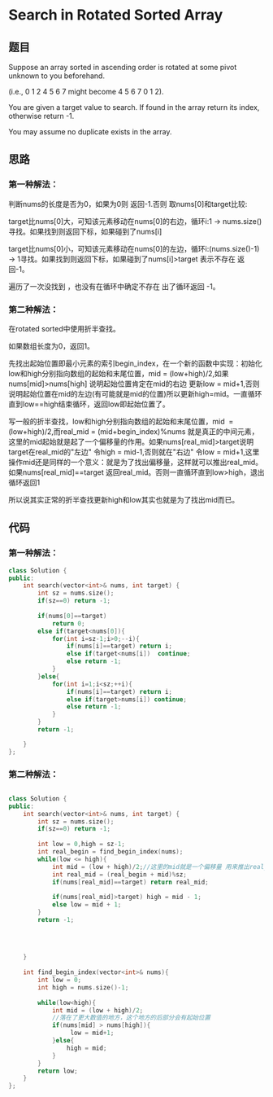 # Search in Rotated Sorted Array


## 题目

Suppose an array sorted in ascending order is rotated at some pivot unknown to you beforehand.

(i.e., 0 1 2 4 5 6 7 might become 4 5 6 7 0 1 2).

You are given a target value to search. If found in the array return its index, otherwise return -1.

You may assume no duplicate exists in the array.

## 思路
### 第一种解法：

判断nums的长度是否为0，如果为0则 返回-1.否则 取nums[0]和target比较:  
   
<p>target比nums[0]大，可知该元素移动在nums[0]的右边，循环i:1 -> nums.size()寻找。如果找到则返回下标，如果碰到了nums[i]<target 表示不存在 返回-1。<br>
<p>target比nums[0]小，可知该元素移动在nums[0]的左边，循环i:(nums.size()-1) -> 1寻找。如果找到则返回下标，如果碰到了nums[i]>target 表示不存在 返回-1。<br>
<p>遍历了一次没找到 ，也没有在循环中确定不存在 出了循环返回 -1。 <br>

### 第二种解法：
在rotated sorted中使用折半查找。
<p>如果数组长度为0，返回1。<br>
<p>先找出起始位置即最小元素的索引begin_index，在一个新的函数中实现：初始化low和high分别指向数组的起始和末尾位置，mid = (low+high)/2,如果nums[mid]>nums[high] 说明起始位置肯定在mid的右边 更新low = mid+1,否则 说明起始位置在mid的左边(有可能就是mid的位置)所以更新high=mid。一直循环直到low==high结束循环，返回low即起始位置了。<br>
   
<p>写一般的折半查找，low和high分别指向数组的起始和末尾位置，mid  = (low+high)/2,而real_mid = (mid+begin_index)%nums 就是真正的中间元素，这里的mid起始就是起了一个偏移量的作用。如果nums[real_mid]>target说明target在real_mid的"左边" 令high = mid-1,否则就在"右边" 令low = mid+1,这里操作mid还是同样的一个意义：就是为了找出偏移量，这样就可以推出real_mid。如果nums[real_mid]==target 返回real_mid。否则一直循环直到low>high，退出循环返回1<br>
<p>所以说其实正常的折半查找更新high和low其实也就是为了找出mid而已。



## 代码

### 第一种解法：
```cpp
class Solution {
public:
    int search(vector<int>& nums, int target) {
        int sz = nums.size();
        if(sz==0) return -1;
        
        if(nums[0]==target) 
            return 0;
        else if(target<nums[0]){
            for(int i=sz-1;i>0;--i){
                if(nums[i]==target) return i;
                else if(target<nums[i])  continue;
                else return -1; 
            }
        }else{
            for(int i=1;i<sz;++i){
                if(nums[i]==target) return i;
                else if(target>nums[i]) continue;
                else return -1;
            }
        }
        return -1;

    }
};

```

### 第二种解法：
```cpp

class Solution {
public:
    int search(vector<int>& nums, int target) {
        int sz = nums.size();
        if(sz==0) return -1;
        
        int low = 0,high = sz-1;
        int real_begin = find_begin_index(nums);
        while(low <= high){
            int mid = (low + high)/2;//这里的mid就是一个偏移量 用来推出real_mid
            int real_mid = (real_begin + mid)%sz;
            if(nums[real_mid]==target) return real_mid;
            
            if(nums[real_mid]>target) high = mid - 1;
            else low = mid + 1;
        }
        return -1;
        
        
      

    }
    
    int find_begin_index(vector<int>& nums){
        int low = 0;
        int high = nums.size()-1;
        
        while(low<high){
            int mid = (low + high)/2;
            //落在了更大数值的地方，这个地方的后部分会有起始位置
            if(nums[mid] > nums[high]){
                 low = mid+1;
            }else{
                high = mid;
            }
        }
        return low;
    }
};

```


